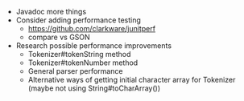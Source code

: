 * Javadoc more things
* Consider adding performance testing
    * https://github.com/clarkware/junitperf
    * compare vs GSON
* Research possible performance improvements
    * Tokenizer#tokenString method
    * Tokenizer#tokenNumber method
    * General parser performance
    * Alternative ways of getting initial character array for Tokenizer (maybe not using String#toCharArray())
